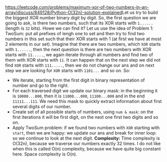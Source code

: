 https://leetcode.com/problems/maximum-xor-of-two-numbers-in-an-array/discuss/849128/Python-O(32n)-solution-explained
​
Let us try to build the biggest XOR number binary digit by digit. So, the first question we are going to ask, is there two numbers, such that its XOR starts with `1......` (length is `32` bits). Howe we can find it? Let us use the idea of Problem 1: TwoSum: put all prefixes of lengh one to set and then try to find two numbers in this set such that their XOR starts with 1 (at first we have at most 2 elements in our set). Imagine that there are two numbers, which `XOR` starts with `1......`, then the next question is there are two numbers with XOR starts with `11.....`, we again iterate through all numbers and find two of them with XOR starts with `11`. It can happen that on the next step we did not find `XOR` starts with `111.....`, then we do not change our ans and on next step we are looking for `XOR` starts with `1101...` and so on. So:
​
* We iterate, starting from the first digit in binary representation of number and go to the right.
* For each traversed digit we update our binary mask: in the beginning it is `10000...000`, then it is `11000...000`, `11100...000` and in the end `11111...111`. We need this mask to quickly extract information about first several digits of our number.
* Create set of all possible starts of numbers, using `num & mask`: on the first iterations it will be first digit, on the next one first two digits and so on.
* Apply TwoSum problem: if we found two numbers with `XOR` starting with `start`, then we are happy: we update our ans and break for inner loop: so we continue to look at the next digit.
​
**Complexity:** Time complexity is O(32n), because we traverse our numbers exactly 32 times. I do not like when this is called O(n) complexity, because we have quite big constant here. Space complexity is O(n).